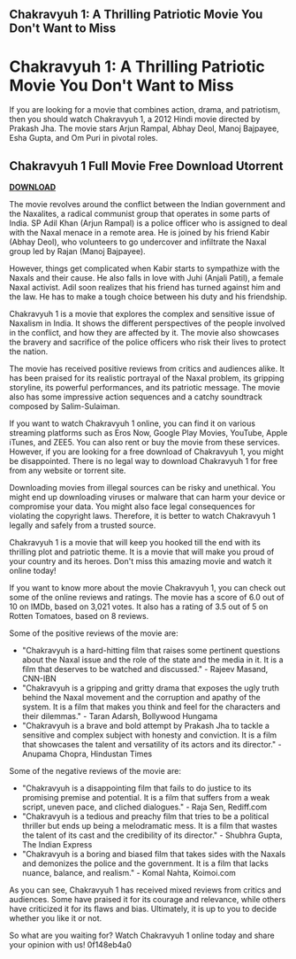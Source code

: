 ## Chakravyuh 1: A Thrilling Patriotic Movie You Don't Want to Miss

  
# Chakravyuh 1: A Thrilling Patriotic Movie You Don't Want to Miss
 
If you are looking for a movie that combines action, drama, and patriotism, then you should watch Chakravyuh 1, a 2012 Hindi movie directed by Prakash Jha. The movie stars Arjun Rampal, Abhay Deol, Manoj Bajpayee, Esha Gupta, and Om Puri in pivotal roles.
 
## Chakravyuh 1 Full Movie Free Download Utorrent


[**DOWNLOAD**](https://www.google.com/url?q=https%3A%2F%2Ftiurll.com%2F2tLvnJ&sa=D&sntz=1&usg=AOvVaw3utPKI50XmZg2PuCK29M_e)

 
The movie revolves around the conflict between the Indian government and the Naxalites, a radical communist group that operates in some parts of India. SP Adil Khan (Arjun Rampal) is a police officer who is assigned to deal with the Naxal menace in a remote area. He is joined by his friend Kabir (Abhay Deol), who volunteers to go undercover and infiltrate the Naxal group led by Rajan (Manoj Bajpayee).
 
However, things get complicated when Kabir starts to sympathize with the Naxals and their cause. He also falls in love with Juhi (Anjali Patil), a female Naxal activist. Adil soon realizes that his friend has turned against him and the law. He has to make a tough choice between his duty and his friendship.
 
Chakravyuh 1 is a movie that explores the complex and sensitive issue of Naxalism in India. It shows the different perspectives of the people involved in the conflict, and how they are affected by it. The movie also showcases the bravery and sacrifice of the police officers who risk their lives to protect the nation.
 
The movie has received positive reviews from critics and audiences alike. It has been praised for its realistic portrayal of the Naxal problem, its gripping storyline, its powerful performances, and its patriotic message. The movie also has some impressive action sequences and a catchy soundtrack composed by Salim-Sulaiman.
 
If you want to watch Chakravyuh 1 online, you can find it on various streaming platforms such as Eros Now, Google Play Movies, YouTube, Apple iTunes, and ZEE5. You can also rent or buy the movie from these services. However, if you are looking for a free download of Chakravyuh 1, you might be disappointed. There is no legal way to download Chakravyuh 1 for free from any website or torrent site.
 
Downloading movies from illegal sources can be risky and unethical. You might end up downloading viruses or malware that can harm your device or compromise your data. You might also face legal consequences for violating the copyright laws. Therefore, it is better to watch Chakravyuh 1 legally and safely from a trusted source.
 
Chakravyuh 1 is a movie that will keep you hooked till the end with its thrilling plot and patriotic theme. It is a movie that will make you proud of your country and its heroes. Don't miss this amazing movie and watch it online today!
  
If you want to know more about the movie Chakravyuh 1, you can check out some of the online reviews and ratings. The movie has a score of 6.0 out of 10 on IMDb, based on 3,021 votes. It also has a rating of 3.5 out of 5 on Rotten Tomatoes, based on 8 reviews.
 
Some of the positive reviews of the movie are:
 
- "Chakravyuh is a hard-hitting film that raises some pertinent questions about the Naxal issue and the role of the state and the media in it. It is a film that deserves to be watched and discussed." - Rajeev Masand, CNN-IBN
- "Chakravyuh is a gripping and gritty drama that exposes the ugly truth behind the Naxal movement and the corruption and apathy of the system. It is a film that makes you think and feel for the characters and their dilemmas." - Taran Adarsh, Bollywood Hungama
- "Chakravyuh is a brave and bold attempt by Prakash Jha to tackle a sensitive and complex subject with honesty and conviction. It is a film that showcases the talent and versatility of its actors and its director." - Anupama Chopra, Hindustan Times

Some of the negative reviews of the movie are:

- "Chakravyuh is a disappointing film that fails to do justice to its promising premise and potential. It is a film that suffers from a weak script, uneven pace, and cliched dialogues." - Raja Sen, Rediff.com
- "Chakravyuh is a tedious and preachy film that tries to be a political thriller but ends up being a melodramatic mess. It is a film that wastes the talent of its cast and the credibility of its director." - Shubhra Gupta, The Indian Express
- "Chakravyuh is a boring and biased film that takes sides with the Naxals and demonizes the police and the government. It is a film that lacks nuance, balance, and realism." - Komal Nahta, Koimoi.com

As you can see, Chakravyuh 1 has received mixed reviews from critics and audiences. Some have praised it for its courage and relevance, while others have criticized it for its flaws and bias. Ultimately, it is up to you to decide whether you like it or not.
 
So what are you waiting for? Watch Chakravyuh 1 online today and share your opinion with us!
 0f148eb4a0
